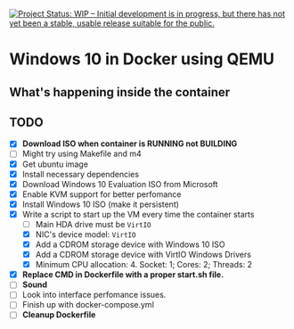 [![Project Status: WIP – Initial development is in progress, but there has not yet been a stable, usable release suitable for the public.](https://www.repostatus.org/badges/latest/wip.svg)](https://www.repostatus.org/#wip)

# Windows 10 in Docker using QEMU  

## What's happening inside the container

## TODO

- [x] **Download ISO when container is RUNNING not BUILDING**
- [ ] Might try using Makefile and m4
- [x] Get ubuntu image
- [x] Install necessary dependencies
- [x] Download Windows 10 Evaluation ISO from Microsoft
- [x] Enable KVM support for better perfomance
- [x] Install Windows 10 ISO (make it persistent)
- [x] Write a script to start up the VM every time the container starts
  - [ ] Main HDA drive must be `VirtIO`
  - [x] NIC's device model: `VirtIO`
  - [x] Add a CDROM storage device with Windows 10 ISO
  - [x] Add a CDROM storage device with VirtIO Windows Drivers
  - [x] Minimum CPU allocation: 4. Socket: 1; Cores: 2; Threads: 2
- [x] **Replace CMD in Dockerfile with a proper start.sh file.**
- [ ] **Sound**
- [ ] Look into interface perfomance issues.
- [ ] Finish up with docker-compose.yml
- [ ] **Cleanup Dockerfile**
